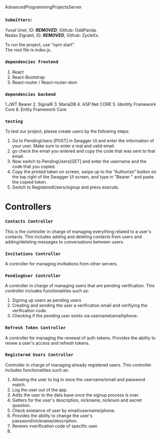 AdvancedProgrammingProjectsServer
### `Submitters`:

Yuval Uner, ID: ***REMOVED***, Github: OddPanda.\
Nadav Elgrabli, ID: ***REMOVED***, Github: ZycleXx.

To run the project, use "npm start".\
The root file is index.js.

### `dependencies frontend`
1. React
2. React-Bootstrap
3. React-router / React-router-dom

### `dependencies backend`
1.JWT Bearer
2. SignalR
3. MariaDB
4. ASP.Net CORE
5. Identity Framework Core
6. Entity Framework Core

### `testing`
To test our project, please create users by the following steps:
1. Go to PendingUsers [POST] in Swagger UI and enter the information of your user. Make sure to enter a real and valid email.
2. go check the email you entered and copy the code that was sent to that email.
3. Now switch to PendingUsers[GET] and enter the username and the code that you copied.
4. Copy the printed token on screen, swipe up to the "Authorize" button on the top right of the Swagger UI screen, and type in "Bearer " and paste the copied token.
5. Switch to RegisteredUsers/signup and press execute.

# Controllers

### `Contacts Controller`
This is the controller in charge of managing everything related to a user's contacts.
This includes adding and deleting contacts from users and adding/deleting messages to conversations between users.

### `Invitations Controller`
A controller for managing invitiations from other servers. 

### `PendingUser Controller`
A controller in charge of managing users that are pending verification.
This controller includes functionalities such as:
1. Signing up users as pending users
2. Creating and sending the user a verification email and verifiying the verification code.
3. Checking if the pending user exists via username\email\phone.

### `Refresh Token Controller`
A controller for managing the renewal of auth tokens.
Provides the ability to renew a user's access and refresh tokens.

### `Registered Users Controller`
Controller in charge of managing already registered users.
This controller includes functionalities such as:
1. Allowing the user to log in once the username/email and password match.
2. Log the user out of the app.
3. Adds the user to the data base once the signup process is over.
4. Getters for the user's description, nickname, nicknum and secret question.
5. Check existance of user by email/username/phone.
6. Provides the ability to change the user's password/nickname/description.
7. Renews vverification code of specific user.
8. 
